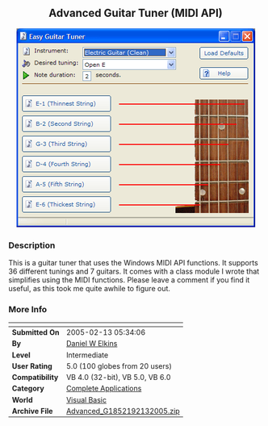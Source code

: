 ﻿<div align="center">

## Advanced Guitar Tuner \(MIDI API\)

<img src="PIC2005213718494409.gif">
</div>

### Description

This is a guitar tuner that uses the Windows MIDI API functions. It supports 36 different tunings and 7 guitars. It comes with a class module I wrote that simplifies using the MIDI functions. Please leave a comment if you find it useful, as this took me quite awhile to figure out.
 
### More Info
 


<span>             |<span>
---                |---
**Submitted On**   |2005-02-13 05:34:06
**By**             |[Daniel W Elkins](https://github.com/Planet-Source-Code/PSCIndex/blob/master/ByAuthor/daniel-w-elkins.md)
**Level**          |Intermediate
**User Rating**    |5.0 (100 globes from 20 users)
**Compatibility**  |VB 4\.0 \(32\-bit\), VB 5\.0, VB 6\.0
**Category**       |[Complete Applications](https://github.com/Planet-Source-Code/PSCIndex/blob/master/ByCategory/complete-applications__1-27.md)
**World**          |[Visual Basic](https://github.com/Planet-Source-Code/PSCIndex/blob/master/ByWorld/visual-basic.md)
**Archive File**   |[Advanced\_G1852192132005\.zip](https://github.com/Planet-Source-Code/daniel-w-elkins-advanced-guitar-tuner-midi-api__1-58874/archive/master.zip)









